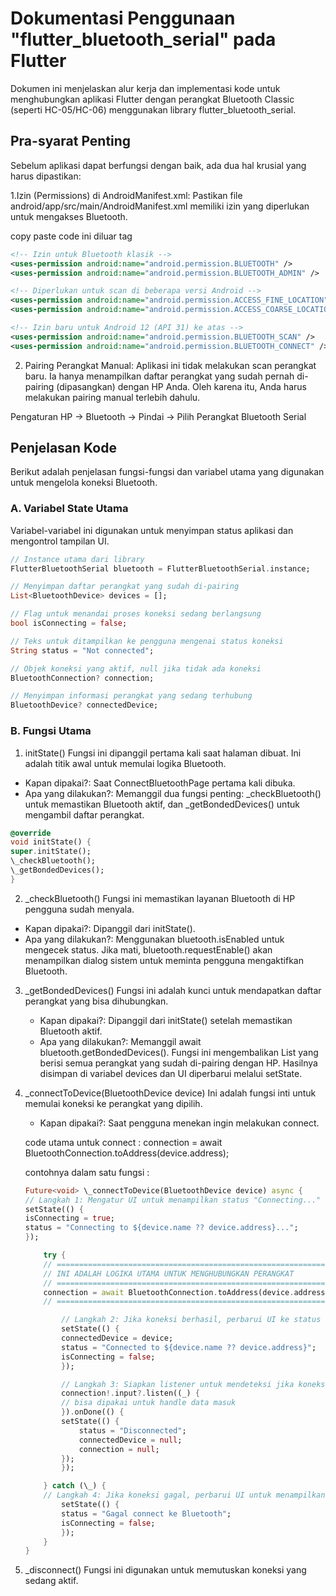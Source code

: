 # Dokumentasi Penggunaan "flutter_bluetooth_serial" pada Flutter

Dokumen ini menjelaskan alur kerja dan implementasi kode untuk menghubungkan aplikasi Flutter dengan perangkat Bluetooth Classic (seperti HC-05/HC-06) menggunakan library flutter_bluetooth_serial.

## Pra-syarat Penting

Sebelum aplikasi dapat berfungsi dengan baik, ada dua hal krusial yang harus dipastikan:

1.Izin (Permissions) di AndroidManifest.xml: Pastikan file android/app/src/main/AndroidManifest.xml memiliki izin yang diperlukan untuk mengakses Bluetooth.

copy paste code ini diluar tag <application></application>

```.xml
<!-- Izin untuk Bluetooth klasik -->
<uses-permission android:name="android.permission.BLUETOOTH" />
<uses-permission android:name="android.permission.BLUETOOTH_ADMIN" />

<!-- Diperlukan untuk scan di beberapa versi Android -->
<uses-permission android:name="android.permission.ACCESS_FINE_LOCATION"/>
<uses-permission android:name="android.permission.ACCESS_COARSE_LOCATION"/>

<!-- Izin baru untuk Android 12 (API 31) ke atas -->
<uses-permission android:name="android.permission.BLUETOOTH_SCAN" />
<uses-permission android:name="android.permission.BLUETOOTH_CONNECT" />
```

2. Pairing Perangkat Manual: Aplikasi ini tidak melakukan scan perangkat baru. Ia hanya menampilkan daftar perangkat yang sudah pernah di-pairing (dipasangkan) dengan HP Anda. Oleh karena itu, Anda harus melakukan pairing manual terlebih dahulu.

Pengaturan HP -> Bluetooth -> Pindai -> Pilih Perangkat Bluetooth Serial

## Penjelasan Kode

Berikut adalah penjelasan fungsi-fungsi dan variabel utama yang digunakan untuk mengelola koneksi Bluetooth.

### A. Variabel State Utama

Variabel-variabel ini digunakan untuk menyimpan status aplikasi dan mengontrol tampilan UI.

```Dart
// Instance utama dari library
FlutterBluetoothSerial bluetooth = FlutterBluetoothSerial.instance;

// Menyimpan daftar perangkat yang sudah di-pairing
List<BluetoothDevice> devices = [];

// Flag untuk menandai proses koneksi sedang berlangsung
bool isConnecting = false;

// Teks untuk ditampilkan ke pengguna mengenai status koneksi
String status = "Not connected";

// Objek koneksi yang aktif, null jika tidak ada koneksi
BluetoothConnection? connection;

// Menyimpan informasi perangkat yang sedang terhubung
BluetoothDevice? connectedDevice;
```

### B. Fungsi Utama

1. initState()
   Fungsi ini dipanggil pertama kali saat halaman dibuat. Ini adalah titik awal untuk memulai logika Bluetooth.

-   Kapan dipakai?: Saat ConnectBluetoothPage pertama kali dibuka.
-   Apa yang dilakukan?: Memanggil dua fungsi penting: \_checkBluetooth() untuk memastikan Bluetooth aktif, dan \_getBondedDevices() untuk mengambil daftar perangkat.

```dart
@override
void initState() {
super.initState();
\_checkBluetooth();
\_getBondedDevices();
}
```

2. \_checkBluetooth()
   Fungsi ini memastikan layanan Bluetooth di HP pengguna sudah menyala.

-   Kapan dipakai?: Dipanggil dari initState().
-   Apa yang dilakukan?: Menggunakan bluetooth.isEnabled untuk mengecek status. Jika mati, bluetooth.requestEnable() akan menampilkan dialog sistem untuk meminta pengguna mengaktifkan Bluetooth.

3.  \_getBondedDevices()
    Fungsi ini adalah kunci untuk mendapatkan daftar perangkat yang bisa dihubungkan.

    -   Kapan dipakai?: Dipanggil dari initState() setelah memastikan Bluetooth aktif.
    -   Apa yang dilakukan?: Memanggil await bluetooth.getBondedDevices(). Fungsi ini mengembalikan List<BluetoothDevice> yang berisi semua perangkat yang sudah di-pairing dengan HP. Hasilnya disimpan di variabel devices dan UI diperbarui melalui setState.

4.  \_connectToDevice(BluetoothDevice device)
    Ini adalah fungsi inti untuk memulai koneksi ke perangkat yang dipilih.

    -   Kapan dipakai?: Saat pengguna menekan ingin melakukan connect.

    code utama untuk connect :
    connection = await BluetoothConnection.toAddress(device.address);

    contohnya dalam satu fungsi :
    ```dart
    Future<void> \_connectToDevice(BluetoothDevice device) async {
    // Langkah 1: Mengatur UI untuk menampilkan status "Connecting..."
    setState(() {
    isConnecting = true;
    status = "Connecting to ${device.name ?? device.address}...";
    });

        try {
        // ===================================================================
        // INI ADALAH LOGIKA UTAMA UNTUK MENGHUBUNGKAN PERANGKAT
        // ===================================================================
        connection = await BluetoothConnection.toAddress(device.address);
        // ===================================================================

            // Langkah 2: Jika koneksi berhasil, perbarui UI ke status "Connected"
            setState(() {
            connectedDevice = device;
            status = "Connected to ${device.name ?? device.address}";
            isConnecting = false;
            });

            // Langkah 3: Siapkan listener untuk mendeteksi jika koneksi terputus
            connection!.input?.listen((_) {
            // bisa dipakai untuk handle data masuk
            }).onDone(() {
            setState(() {
                status = "Disconnected";
                connectedDevice = null;
                connection = null;
            });
            });

        } catch (\_) {
        // Langkah 4: Jika koneksi gagal, perbarui UI untuk menampilkan error
            setState(() {
            status = "Gagal connect ke Bluetooth";
            isConnecting = false;
            });
        }
    }
    ```
5.  \_disconnect()
    Fungsi ini digunakan untuk memutuskan koneksi yang sedang aktif.
    